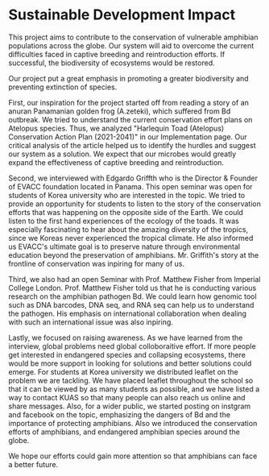 # Sustainable Development Impact

This project aims to contribute to the conservation of vulnerable amphibian populations across the globe. Our system will aid to overcome the current difficulties faced in captive breeding and reintroduction efforts. If successful, the biodiversity of ecosystems would be restored.
 
Our project put a great emphasis in promoting a greater biodiversity and preventing extinction of species.

First, our inspiration for the project started off from reading a story of an anuran Panamanian golden frog (A.zeteki), which suffered from Bd outbreak. We tried to understand the current conservation effort plans on Atelopus species. Thus, we analyzed "Harlequin Toad (Atelopus) Conservation Action Plan (2021-2041)" in our Implementation page. Our critical analysis of the article helped us to identify the hurdles and suggest our system as a solution. We expect that our microbes would greatly expand the effectiveness of captive breeding and reintroduction. 

Second, we interviewed with Edgardo Griffth who is the Director & Founder of EVACC foundation located in Panama. This open seminar was open for students of Korea university who are interested in the topic. We tried to provide an opportunity for students to listen to the story of the conservation efforts that was happening on the opposite side of the Earth. We could listen to the first hand experiences of the ecology of the toads. It was especially fascinating to hear about the amazing diversity of the tropics, since we Koreas never experienced the tropical climate.  He also informed us EVACC's ultimate goal is to preserve nature through environmental education beyond the preservation of amphibians. Mr. Griffith's story at the frontline of conservation was inpiring for many of us.

Third, we also had an open Seminar with Prof. Matthew Fisher from Imperial College London. Prof. Matthew Fisher told us that he is conducting various research on the amphibian pathogen Bd. We could learn how genomic tool such as DNA barcodes, DNA seq, and RNA seq can help us to understand the pathogen. His emphasis on international collaboration when dealing with such an international issue was also inpiring. 

Lastly, we focused on raising awareness. As we have learned from the interview, global problems need global colloboraitive effort. If more people get interested in endangered species and collapsing ecosystems, there would be more support in looking for solutions and better solutions could emerge. For students at Korea university we distributed leaflet on the problem we are tackling. We have placed leaflet throughout the school so that it can be viewed by as many students as possible, and we have listed a way to contact KUAS so that many people can also reach us online and share messages. Also, for a wider public, we started posting on instgram and facebook on the topic, emphasizing the dangers of Bd and the importance of protecting amphibians. Also we introduced the conservation efforts of amphibians, and endangered amphibian species around the globe.

We hope our efforts could gain more attention so that amphibians can face a better future.




